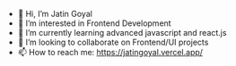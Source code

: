 - 👋 Hi, I’m Jatin Goyal
- 👀 I’m interested in Frontend Development
- 🌱 I’m currently learning advanced javascript and react.js
- 💞️ I’m looking to collaborate on Frontend/UI projects
- 📫 How to reach me: https://jatingoyal.vercel.app/
